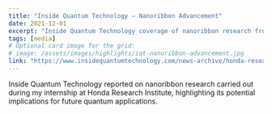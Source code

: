 ```yaml
---
title: "Inside Quantum Technology — Nanoribbon Advancement"
date: 2021-12-01
excerpt: "Inside Quantum Technology coverage of nanoribbon research from my internship at Honda Research Institute, with potential applications in quantum technologies."
tags: [media]
# Optional card image for the grid:
# image: /assets/images/highlights/iqt-nanoribbon-advancement.jpg
link: "https://www.insidequantumtechnology.com/news-archive/honda-research-institute-claims-nanoribbon-advancement-with-quantum-implications/"
---
```


Inside Quantum Technology reported on nanoribbon research carried out during my internship at Honda Research Institute, highlighting its potential implications for future quantum applications.